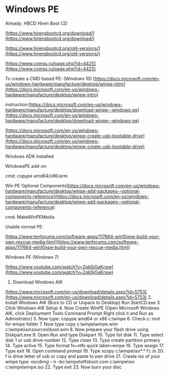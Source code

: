 # Windows PE

Already: HBCD Hiren Boot CD

[https://www.hirensbootcd.org/download/](https://www.hirensbootcd.org/download/)

[https://www.hirensbootcd.org/old-versions/](https://www.hirensbootcd.org/old-versions/)

[https://www.comss.ru/page.php?id=4425](https://www.comss.ru/page.php?id=4425)

To create a CMD based PE: (Windows 10) [https://docs.microsoft.com/en-us/windows-hardware/manufacture/desktop/winpe-intro](https://docs.microsoft.com/en-us/windows-hardware/manufacture/desktop/winpe-intro)

instruction:[https://docs.microsoft.com/en-us/windows-hardware/manufacture/desktop/download-winpe--windows-pe](https://docs.microsoft.com/en-us/windows-hardware/manufacture/desktop/download-winpe--windows-pe)

[https://docs.microsoft.com/en-us/windows-hardware/manufacture/desktop/winpe-create-usb-bootable-drive](https://docs.microsoft.com/en-us/windows-hardware/manufacture/desktop/winpe-create-usb-bootable-drive)

Windows ADK installed

WindowsPE add-on 

cmd: copype amd64/x86/arm <directory>

Win PE Optional Components[https://docs.microsoft.com/en-us/windows-hardware/manufacture/desktop/winpe-add-packages--optional-components-reference](https://docs.microsoft.com/en-us/windows-hardware/manufacture/desktop/winpe-add-packages--optional-components-reference)

cmd: MakeWinPEMedia

Usable normal PE:

[https://www.tenforums.com/software-apps/117664-win10xpe-build-your-own-rescue-media.html](https://www.tenforums.com/software-apps/117664-win10xpe-build-your-own-rescue-media.html)

Windows PE (Windows 7)

[https://www.youtube.com/watch?v=2qb5jGaKnsw](https://www.youtube.com/watch?v=2qb5jGaKnsw)

1. Download Windows AIK

[https://www.microsoft.com/en-us/download/details.aspx?id=5753](https://www.microsoft.com/en-us/download/details.aspx?id=5753)
2. Install Windows AIK (Burn to CD or Unpack to Desktop) Run StartCD.exe
3. Click Windows AIK Setup
4. Now Create WinPE (Open Microsoft Windows AIK, click Deployment Tools Command Prompt Right click it and Run as Admisitrator)
5. Now type: copype amd64 or x86 c:\winpe
6. Check c: root for winpe folder
7. Now type copy c:\winpe\winpe.wim c:\winpe\iso\sources\boot.wim
8. Now prepare your flash drive using Diskpart.exe
9. Open Run and type Diskpart
10. Type list disk
11. Type select disk 1 or usb drive number
12. Type clean
13. Type create partition primary
14. Type active
15. Type format fs=ntfs quick label=winpe
16. Type assign
17. Type exit
18. Open command prompt
19. Type xcopy c:\winpe\iso\*.* f:\ /e
20. f is drive letter of usb or copy and paste to pen drive
21. Create iso of your winpe type: oscdimg – n –bc:\winpe\etfsboot.com c:\winpe\iso c:\winpe\winpe.iso
22. Type exit
23. Now burn your disc